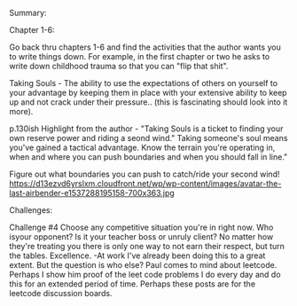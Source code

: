 Summary: 

Chapter 1-6:

Go back thru chapters 1-6 and find the activities that the author wants you to write things down. For example, in the first chapter or two he asks to write down childhood trauma so that you can "flip that shit". 

Taking Souls - The ability to use the expectations of others on yourself to your advantage by keeping them in place with your extensive ability to keep up and not crack under their pressure.. (this is fascinating should look into it more).

p.130ish
Highlight from the author - "Taking Souls is a ticket to finding your own reserve power and riding a seond wind."
Taking someone's soul means you've gained a tactical advantage. Know the terrain you're operating in, when and where you can push boundaries and when you should fall in line."

Figure out what boundaries you can push to catch/ride your second wind! https://d13ezvd6yrslxm.cloudfront.net/wp/wp-content/images/avatar-the-last-airbender-e1537288195158-700x363.jpg





Challenges:

Challenge #4 Choose any competitive situation you're in right now. Who isyour opponent? Is it your teacher boss or unruly client? No matter how they're treating you there is only one way to not earn their respect, but turn the tables. Excellence.
-At work I've already been doing this to a great extent. But the question is who else? Paul comes to mind about leetcode. Perhaps I show him proof of the leet code problems I do every day and do this for an extended period of time. Perhaps these posts are for the leetcode discussion boards.
